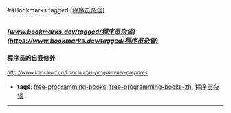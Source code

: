 ##Bookmarks tagged [[程序员杂谈]](https://www.bookmarks.dev?q=[程序员杂谈])

_<sup><sup>[www.bookmarks.dev/tagged/程序员杂谈](https://www.bookmarks.dev/tagged/程序员杂谈)</sup></sup>_
---
#### [程序员的自我修养](http://www.kancloud.cn/kancloud/a-programmer-prepares)
_<sup>http://www.kancloud.cn/kancloud/a-programmer-prepares</sup>_

* **tags**: [free-programming-books](../tagged/free-programming-books.md), [free-programming-books-zh](../tagged/free-programming-books-zh.md), [程序员杂谈](../tagged/程序员杂谈.md)
---
